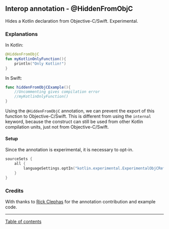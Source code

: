 ## Interop annotation - @HiddenFromObjC

Hides a Kotlin declaration from Objective-C/Swift. Experimental.

### Explanations

In Kotlin:
```kotlin
@HiddenFromObjC
fun myKotlinOnlyFunction(){
    println("Only Kotlin!")
}
```

In Swift:
```swift
func hiddenFromObjCExample(){
    //Uncommenting gives compilation error
    //myKotlinOnlyFunction()
}
```

Using the `@HiddenFromObjC` annotation, we can prevent the export of this function to Objective-C/Swift. This is different from using the `internal` keyword, because the construct can still be used from other Kotlin compilation units, just not from Objective-C/Swift.

#### Setup

Since the annotation is experimental, it is necessary to opt-in.

```kotlin
sourceSets {
    all {
        languageSettings.optIn("kotlin.experimental.ExperimentalObjCRefinement")
    }
}
```

### Credits
With thanks to [Rick Clephas](https://github.com/rickclephas) for the annotation contribution and example code. 

---
[Table of contents](/README.md)